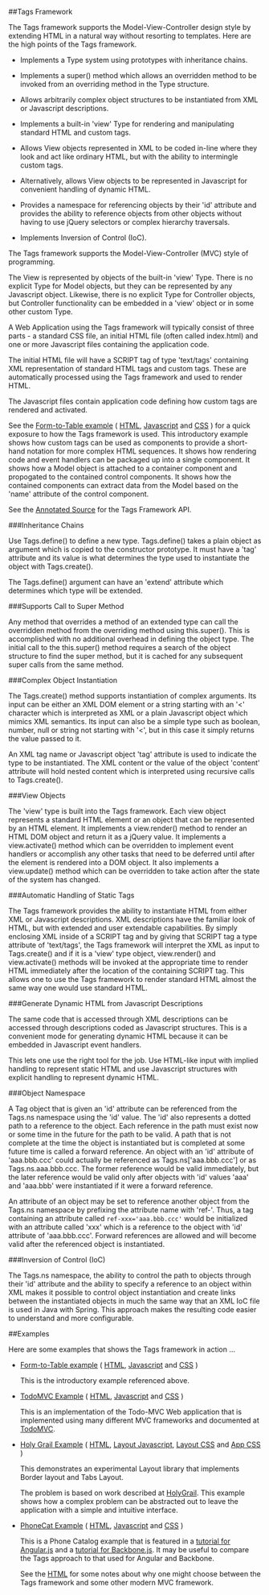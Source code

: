 ##Tags Framework

The Tags framework supports the Model-View-Controller design style by
extending HTML in a natural way without resorting to templates. Here are
the high points of the Tags framework.
   
  * Implements a Type system using prototypes with inheritance chains.
  
  * Implements a super() method which allows an
    overridden method to be invoked from an overriding method in the
    Type structure.
  
  * Allows arbitrarily complex object structures to be instantiated from XML or Javascript descriptions.
  
  * Implements a built-in 'view' Type for rendering and manipulating standard HTML and custom tags.
  
  * Allows View objects represented in XML to be coded in-line where they look and act
    like ordinary HTML, but with the ability to intermingle custom tags. 
    
  * Alternatively, allows View objects to be represented in Javascript for convenient handling of dynamic HTML.
  
  * Provides a namespace for referencing objects by their 'id' attribute and
    provides the ability to reference objects from other objects
    without having to use jQuery selectors or complex hierarchy traversals.
  
  * Implements Inversion of Control (IoC).

The Tags framework supports the Model-View-Controller (MVC) style of programming.

The View is represented by objects of the built-in 'view' Type. There is no explicit
Type for Model objects, but they can be represented by any Javascript object. Likewise,
there is no explicit Type for Controller objects, but Controller functionality can
be embedded in a 'view' object or in some other custom Type. 

A Web Application using the Tags framework will typically consist of three parts -
a standard CSS file, an initial HTML file (often called index.html) and one
or more Javascript files containing the application code.

The initial HTML file will have a SCRIPT tag of type 'text/tags' containing
XML representation of standard HTML tags and custom tags. These are automatically
processed using the Tags framework and used to render HTML.

The Javascript files contain application code defining how custom tags are
rendered and activated.
   
See the [Form-to-Table example](examples/form-to-table/index.html) ( 
[HTML](showsource.html?source=examples/form-to-table/index.html), 
[Javascript](showsource.html?source=examples/form-to-table/app.js) and 
[CSS](showsource.html?source=examples/form-to-table/app.css) )
for a quick exposure to how the Tags framework is used.
This introductory example shows how custom tags can be used as components to provide a short-hand
notation for more complex HTML sequences. It shows how rendering code and event handlers can be
packaged up into a single component. It shows how a Model object is attached to a container component
and propogated to the contained control components. It shows how the contained components can extract data
from the Model based on the 'name' attribute of the control component.

       
See the [Annotated Source](showsource.html?source=tags.js) for the Tags Framework API.

###Inheritance Chains

Use Tags.define() to define a new type. Tags.define() takes a plain object as argument 
which is copied to the constructor
prototype. It must have a 'tag' attribute and its value is what determines the type used 
to instantiate the object with Tags.create().

The Tags.define() argument can have an 'extend' attribute which determines which
type will be extended.

###Supports Call to Super Method

Any method that overrides a method of an extended type can
call the overridden method from the overriding method using this.super(). This
is accomplished with no additional overhead in defining the object type.
The initial call to the this.super() method requires a search of the
object structure to find the super method, but it is cached for any
subsequent super calls from the same method.

###Complex Object Instantiation

The Tags.create() method supports instantiation of complex arguments. Its input
can be either an XML DOM element or a string starting with an '&lt;' character
which is interpreted as XML or a plain Javascript object which mimics XML semantics.
Its input can also be a simple type such as boolean, number, null or string not starting
with '&lt;', but in this case it simply returns the value passed to it.

An XML tag name or Javascript object 'tag' attribute is used to indicate the
type to be instantiated. The XML content or the value of the object 'content'
attribute will hold nested content which is interpreted using recursive calls to
Tags.create().

###View Objects

The 'view' type is built into the Tags framework. Each view object represents a
standard HTML element or an object that can be represented by an HTML element.
It implements a view.render() method
to render an HTML DOM object and return it as a jQuery value. It implements a view.activate()
method which can be overridden to implement event handlers or accomplish any other
tasks that need to be deferred until after the element is rendered into a DOM object.
It also implements a view.update() method which can be overridden to take action
after the state of the system has changed.

###Automatic Handling of Static Tags

The Tags framework provides the ability to instantiate HTML from either XML or
Javascript descriptions. XML descriptions have the familiar look of HTML, but with
extended and user extendable capabilities. By simply enclosing XML inside of a SCRIPT
tag and by giving that SCRIPT tag a type attribute of 'text/tags', the Tags framework
will interpret the XML as input to Tags.create() and if it is a 'view' type object,
view.render() and view.activate() methods will be invoked at the appropriate time to
render HTML immediately after the location of the containing SCRIPT tag.  This allows
one to use the Tags framework to render standard HTML almost the same way one would
use standard HTML.

###Generate Dynamic HTML from Javascript Descriptions

The same code that is accessed through XML descriptions can be accessed through 
descriptions coded as Javascript structures. This is a convenient mode for generating
dynamic HTML because it can be embedded in Javascript event handlers.
 
This lets one use the right tool for the job. Use HTML-like
input with implied handling to represent static HTML and use Javascript structures with
explicit handling to represent dynamic HTML.

###Object Namespace

A Tag object that is given an 'id' attribute can be referenced from the Tags.ns namespace
using the 'id' value. The 'id' also represents a dotted path to a reference to the object.
Each reference in the path must exist now or some time in the future for the path to be
valid. A path that is not complete at the time the object is instantiated but is completed
at some future time is called a forward reference. An object with an 'id' attribute of
'aaa.bbb.ccc' could actually be referenced as Tags.ns['aaa.bbb.ccc'] or as Tags.ns.aaa.bbb.ccc.
The former reference would be valid immediately, but the later reference would be valid
only after objects with 'id' values 'aaa' and 'aaa.bbb' were instantiated if it were a
forward reference.

An attribute of an object may be set to reference another object from the Tags.ns namespace
by prefixing the attribute name with 'ref-'. Thus, a tag containing an attribute called
`ref-xxx='aaa.bbb.ccc'` would be initialized with an attribute called 'xxx' which is
a reference to the object with 'id' attribute of 'aaa.bbb.ccc'. Forward references are allowed
and will become valid after the referenced object is instantiated.

###Inversion of Control (IoC)

The Tags.ns namespace, the ability to control the path to objects through their 'id'
attribute and the ability to specify a reference to an object within XML makes it possible
to control object instantiation and create links between the instantiated objects in much 
the same way that an XML IoC file is used in Java with Spring. This approach makes the
resulting code easier to understand and more configurable.

##Examples

Here are some examples that shows the Tags framework in action ...

* [Form-to-Table example](examples/form-to-table/index.html) ( 
  [HTML](showsource.html?source=examples/form-to-table/index.html), 
  [Javascript](showsource.html?source=examples/form-to-table/app.js) and 
  [CSS](showsource.html?source=examples/form-to-table/app.css) )
  
  This is the introductory example referenced above.
  
* [TodoMVC Example](examples/todoMvc/index.html) ( 
  [HTML](showsource.html?source=examples/todoMvc/index.html), 
  [Javascript](showsource.html?source=examples/todoMvc/app.js) and 
  [CSS](showsource.html?source=examples/todoMvc/app.css) )
 
  This is an implementation of the Todo-MVC Web application that is implemented using many different 
  MVC frameworks and documented at [TodoMVC](http://todomvc.com/).
  
* [Holy Grail Example](examples/holyGrail/index.html) (
  [HTML](showsource.html?source=examples/holyGrail/index.html),
  [Layout Javascript](showsource.html?source=examples/holyGrail/layout.js),
  [Layout CSS](showsource.html?source=examples/holyGrail/layout.css) and
  [App CSS](showsource.html?source=examples/holyGrail/app.css) )
  
  This demonstrates an experimental Layout library that implements Border layout
  and Tabs Layout.
  
  The problem is based on work described at [HolyGrail](http://en.wikipedia.org/wiki/Holy_Grail_%28web_design%29).
  This example shows how a complex problem can be abstracted out to leave the application with
  a simple and intuitive interface.
  
* [PhoneCat Example](examples/phonecat/index.html) ( 
  [HTML](showsource.html?source=examples/phonecat/index.html), 
  [Javascript](showsource.html?source=examples/phonecat/app.js) and
  [CSS](showsource.html?source=examples/phonecat/app.css) )

  This is a Phone Catalog example that is featured in a [tutorial for Angular.js](https://docs.angularjs.org/tutorial/) and 
  a [tutorial for Backbone.js](http://blog.42floors.com/coded-angular-tutorial-app-backbone-took-260-code/). It may be useful to compare the Tags approach to that
  used for Angular and Backbone.
  
  See the [HTML](showsource.html?source=examples/phonecat/index.html) for some notes
  about why one might choose between the Tags framework and some other modern MVC framework.
  
